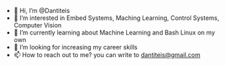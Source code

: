 - 👋 Hi, I’m @Dantiteis
- 👀 I’m interested in Embed Systems, Maching Learning, Control Systems, Computer Vision
- 🌱 I’m currently learning about Machine Learning and Bash Linux on my own
- 💞️ I’m looking for increasing my career skills
- 📫 How to reach out to me? you can write to dantiteis@gmail.com 

<!---
Dantiteis/Dantiteis is a ✨ special ✨ repository because its `README.md` (this file) appears on your GitHub profile.
You can click the Preview link to take a look at your changes.
--->

